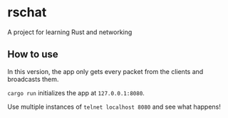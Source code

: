 # rschat

A project for learning Rust and networking

## How to use

In this version, the app only gets every packet from the clients and
broadcasts them.

`cargo run` initializes the app at `127.0.0.1:8080`.

Use multiple instances of `telnet localhost 8080` and see what happens!
